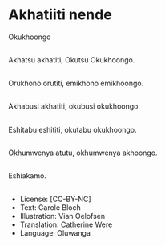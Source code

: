 # Akhatiiti nende
Okukhoongo

##
Akhatsu akhatiti, Okutsu Okukhoongo.


##

##
Orukhono orutiti, emikhono emikhoongo.


##

##
Akhabusi akhatiti, okubusi okukhoongo.


##

##
Eshitabu eshititi, okutabu okukhoongo.


##

##
Okhumwenya atutu, okhumwenya akhoongo.


##

##
Eshiakamo.


##
* License: [CC-BY-NC]
* Text: Carole Bloch
* Illustration: Vian Oelofsen
* Translation: Catherine Were
* Language: Oluwanga

